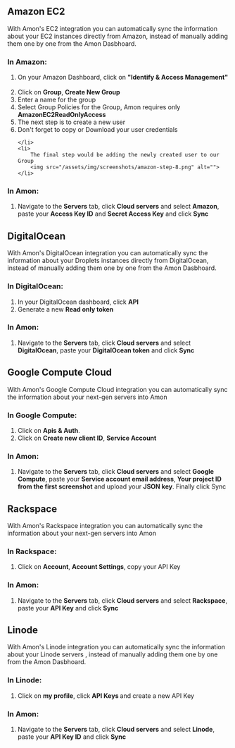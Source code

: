 <section id="integrations">



<h2 id="integrations-amazon">Amazon EC2</h2>
<p>
With Amon's EC2 integration you can automatically sync the information about your EC2 instances directly from Amazon, instead of manually adding them
one by one from the Amon Dasbhoard.
</p>
<h3>In Amazon: </h3>
<ol>
	<li>
		On your Amazon Dashboard, click on <strong>"Identify & Access Management"</strong>
		<img src="/assets/img/screenshots/amazon-step-1.png" alt="">
	</li>
	<li>
		Click on <strong>Group</strong>, <strong>Create New Group</strong>
		<img src="/assets/img/screenshots/amazon-step-2.png" alt="">
	</li>
	<li>
		Enter a name for the group
		<img src="/assets/img/screenshots/amazon-step-3.png" alt="">
	</li>
	<li>
		Select Group Policies for the Group, Amon requires only <strong>AmazonEC2ReadOnlyAccess</strong>
		<img src="/assets/img/screenshots/amazon-step-4.png" alt="">
	</li>
	<li>
		The next step is to create a new user
		<img src="/assets/img/screenshots/amazon-step-5.png" alt="">
		<img src="/assets/img/screenshots/amazon-step-6.png" alt="">
	</li>
	<li>
		Don't forget to copy or Download your user credentials
		<img src="/assets/img/screenshots/amazon-step-7.png" alt="">
		
	</li>
	<li>
		The final step would be adding the newly created user to our Group
		<img src="/assets/img/screenshots/amazon-step-8.png" alt="">
	</li>
</ol>
<h3>In Amon:</h3>
<ol>
	<li>Navigate to the <strong>Servers</strong> tab, click <strong>Cloud servers</strong> and select <strong>Amazon</strong>,
	paste your <strong>Access Key ID</strong> and <strong>Secret Access Key</strong> and click <strong>Sync</strong> 
	<img src="/assets/img/screenshots/amon-amazon.png" alt="">
	</li>
</ol>
<h2 id="integrations-digitalocean">DigitalOcean</h2>
<p>
With Amon's DigitalOcean integration you can automatically sync the information about your Droplets instances directly from DigitalOcean, instead of manually adding them
one by one from the Amon Dasbhoard.
</p>
<h3>In DigitalOcean:</h3>
<ol>
	<li>In your DigitalOcean dashboard, click <strong>API</strong> 
		<img src="/assets/img/screenshots/digitalocean-step-1.jpg" alt="">
	</li>
	<li>Generate a new <strong>Read only token</strong></li>
</ol>
<h3>In Amon:</h3>
<ol>
	<li>Navigate to the <strong>Servers</strong> tab, click <strong>Cloud servers</strong> and select <strong>DigitalOcean</strong>,
	paste your <strong>DigitalOcean token</strong> and click <strong>Sync</strong> 
		<img src="/assets/img/screenshots/amon-digitalocean.png" alt="">
	</li>
</ol>



<h2 id="integrations-google">Google Compute Cloud</h2>
<p>
With Amon's Google Compute Cloud integration you can automatically sync the information about your next-gen servers into Amon
<h3>In Google Compute:</h3>
<ol>
	<li>
		Click on <strong>Apis & Auth</strong>. 
		<img src="/assets/img/screenshots/google-step-1.jpg" alt="">
	</li>
	<li>
		Click on <strong>Create new client ID</strong>, <strong>Service Account</strong> 
		<img src="/assets/img/screenshots/google-step-2.jpg" alt="">
	</li>
</ol>
<h3>In Amon:</h3>
<ol>
	<li>Navigate to the <strong>Servers</strong> tab, click <strong>Cloud servers</strong> and select <strong>Google Compute</strong>,
	paste your <strong>Service account email address</strong>, <strong>Your project ID from the first screenshot</strong> 
	and upload your <strong>JSON key</strong>. Finally click Sync
		<img src="/assets/img/screenshots/amon-google.jpg" alt="">
	</li>
</ol>

<h2 id="integrations-rackspace">Rackspace</h2>
<p>
With Amon's Rackspace integration you can automatically sync the information about your next-gen servers into Amon
<h3>In Rackspace:</h3>
<ol>
	<li>
		Click on <strong>Account</strong>, <strong>Account Settings</strong>, copy your API Key
		<img src="/assets/img/screenshots/rackspace-api-key.png" alt="">
	</li>
</ol>
<h3>In Amon:</h3>
<ol>
	<li>Navigate to the <strong>Servers</strong> tab, click <strong>Cloud servers</strong> and select <strong>Rackspace</strong>,
	paste your <strong>API Key</strong> and click <strong>Sync</strong> 
		<img src="/assets/img/screenshots/amon-rackspace.png" alt="">
	</li>
</ol>

<h2 id="integrations-linode">Linode</h2>
<p>
With Amon's Linode integration you can automatically sync the information about your Linode servers , instead of manually adding them
one by one from the Amon Dasbhoard.
</p>
<h3>In Linode:</h3>
<ol>
	<li>Click on <strong>my profile</strong>, click <strong>API Keys </strong> and create a new API Key
		<img src="/assets/img/screenshots/linode-api-key.png" alt="">
	</li>
</ol>
<h3>In Amon:</h3>
<ol>
	<li>Navigate to the <strong>Servers</strong> tab, click <strong>Cloud servers</strong> and select <strong>Linode</strong>,
	paste your <strong>API Key ID</strong> and click <strong>Sync</strong> 
		<img src="/assets/img/screenshots/amon-linode.png" alt="">
	</li>
</ol>
</section>
